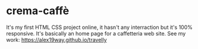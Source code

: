 # crema-caffè
It's my first HTML CSS project online, it hasn't any interraction but it's 100% responsive.
It's basically an home page for a caffetteria web site.
See my work: https://alex19way.github.io/travelly

